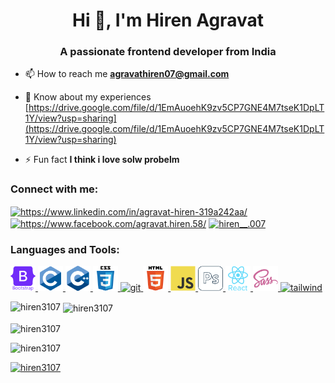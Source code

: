 <h1 align="center">Hi 👋, I'm Hiren Agravat</h1>
<h3 align="center">A passionate frontend developer from India</h3>

- 📫 How to reach me **agravathiren07@gmail.com**

- 📄 Know about my experiences [https://drive.google.com/file/d/1EmAuoehK9zv5CP7GNE4M7tseK1DpLT1Y/view?usp=sharing](https://drive.google.com/file/d/1EmAuoehK9zv5CP7GNE4M7tseK1DpLT1Y/view?usp=sharing)

- ⚡ Fun fact **I think i love solw probelm**

<h3 align="left">Connect with me:</h3>
<p align="left">
<a href="https://linkedin.com/in/https://www.linkedin.com/in/agravat-hiren-319a242aa/" target="blank"><img align="center" src="https://raw.githubusercontent.com/rahuldkjain/github-profile-readme-generator/master/src/images/icons/Social/linked-in-alt.svg" alt="https://www.linkedin.com/in/agravat-hiren-319a242aa/" height="30" width="40" /></a>
<a href="https://fb.com/https://www.facebook.com/agravat.hiren.58/" target="blank"><img align="center" src="https://raw.githubusercontent.com/rahuldkjain/github-profile-readme-generator/master/src/images/icons/Social/facebook.svg" alt="https://www.facebook.com/agravat.hiren.58/" height="30" width="40" /></a>
<a href="https://instagram.com/hiren__.007" target="blank"><img align="center" src="https://raw.githubusercontent.com/rahuldkjain/github-profile-readme-generator/master/src/images/icons/Social/instagram.svg" alt="hiren__.007" height="30" width="40" /></a>
</p>

<h3 align="left">Languages and Tools:</h3>
<p align="left"> <a href="https://getbootstrap.com" target="_blank" rel="noreferrer"> <img src="https://raw.githubusercontent.com/devicons/devicon/master/icons/bootstrap/bootstrap-plain-wordmark.svg" alt="bootstrap" width="40" height="40"/> </a> <a href="https://www.cprogramming.com/" target="_blank" rel="noreferrer"> <img src="https://raw.githubusercontent.com/devicons/devicon/master/icons/c/c-original.svg" alt="c" width="40" height="40"/> </a> <a href="https://www.w3schools.com/cpp/" target="_blank" rel="noreferrer"> <img src="https://raw.githubusercontent.com/devicons/devicon/master/icons/cplusplus/cplusplus-original.svg" alt="cplusplus" width="40" height="40"/> </a> <a href="https://www.w3schools.com/css/" target="_blank" rel="noreferrer"> <img src="https://raw.githubusercontent.com/devicons/devicon/master/icons/css3/css3-original-wordmark.svg" alt="css3" width="40" height="40"/> </a> <a href="https://git-scm.com/" target="_blank" rel="noreferrer"> <img src="https://www.vectorlogo.zone/logos/git-scm/git-scm-icon.svg" alt="git" width="40" height="40"/> </a> <a href="https://www.w3.org/html/" target="_blank" rel="noreferrer"> <img src="https://raw.githubusercontent.com/devicons/devicon/master/icons/html5/html5-original-wordmark.svg" alt="html5" width="40" height="40"/> </a> <a href="https://developer.mozilla.org/en-US/docs/Web/JavaScript" target="_blank" rel="noreferrer"> <img src="https://raw.githubusercontent.com/devicons/devicon/master/icons/javascript/javascript-original.svg" alt="javascript" width="40" height="40"/> </a> <a href="https://www.photoshop.com/en" target="_blank" rel="noreferrer"> <img src="https://raw.githubusercontent.com/devicons/devicon/master/icons/photoshop/photoshop-line.svg" alt="photoshop" width="40" height="40"/> </a> <a href="https://reactjs.org/" target="_blank" rel="noreferrer"> <img src="https://raw.githubusercontent.com/devicons/devicon/master/icons/react/react-original-wordmark.svg" alt="react" width="40" height="40"/> </a> <a href="https://sass-lang.com" target="_blank" rel="noreferrer"> <img src="https://raw.githubusercontent.com/devicons/devicon/master/icons/sass/sass-original.svg" alt="sass" width="40" height="40"/> </a> <a href="https://tailwindcss.com/" target="_blank" rel="noreferrer"> <img src="https://www.vectorlogo.zone/logos/tailwindcss/tailwindcss-icon.svg" alt="tailwind" width="40" height="40"/> </a> </p>

<p><img align="left" src="https://github-readme-stats.vercel.app/api/top-langs?username=hiren3107&show_icons=true&locale=en&layout=compact" alt="hiren3107" /></p>

<p>&nbsp;<img align="center" src="https://github-readme-stats.vercel.app/api?username=hiren3107&show_icons=true&locale=en" alt="hiren3107" /></p>

<p><img align="center" src="https://github-readme-streak-stats.herokuapp.com/?user=hiren3107&" alt="hiren3107" /></p>

<p align="left"> <img src="https://komarev.com/ghpvc/?username=hiren3107&label=Profile%20views&color=0e75b6&style=flat" alt="hiren3107" /> </p>

<p align="left"> <a href="https://github.com/ryo-ma/github-profile-trophy"><img src="https://github-profile-trophy.vercel.app/?username=hiren3107" alt="hiren3107" /></a> </p>
